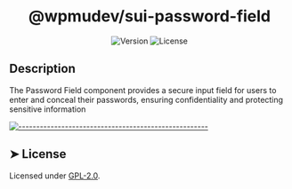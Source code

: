 <h1 align="center">@wpmudev/sui-password-field</h1>

<div style="text-align: center;">
<img src="https://img.shields.io/badge/Version-0.0.1-blue.svg" alt="Version"> <img src="https://img.shields.io/badge/License-GPL-orange.svg" alt="License">
</div>
<h2> Description </h2> The Password Field component provides a secure input field for users to enter and conceal their passwords, ensuring confidentiality and protecting sensitive information

[![-----------------------------------------------------](https://raw.githubusercontent.com/andreasbm/readme/master/assets/lines/colored.png)](#license)

## ➤ License

Licensed under [GPL-2.0](https://opensource.org/licenses/GPL-2.0).
